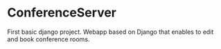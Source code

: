 # ConferenceServer
First basic django project.
Webapp based on Django that enables to edit and book conference rooms.
